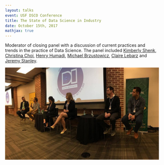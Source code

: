 ```yaml
---
layout: talks
event: USF DSCO Conference 
title: The State of Data Science in Industry 
date: October 15th, 2017
mathjax: true
---
```


Moderator of closing panel with a discussion of current practices and trends in the practice of Data Science. The panel included [Kimberly Shenk](https://www.linkedin.com/in/kimberlyshenk/), [Christina Choi](https://www.linkedin.com/in/choichristina/), [Henry Humadi](https://www.linkedin.com/in/henryhumadi/), [Michael Brzustowicz](https://www.linkedin.com/in/michaelbrzustowicz/), [Claire Lebarz](https://www.linkedin.com/in/clairelebarz/) and [Jeremy Stanley](https://www.linkedin.com/in/jeremystanley/).



![MGS #1](/images/DSCO_Panel.jpg)
